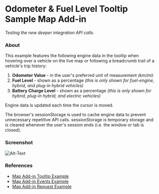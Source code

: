 # Odometer & Fuel Level Tooltip Sample Map Add-in

_Testing the new deeper integration API calls._

### About

This example features the following engine data in the tooltip when hovering over a vehicle on the live map or following a breadcrumb trail of a vehicle's trip history:

1) **Odometer Value** - in the user's preferred unit of measurement _(km/mi)_
2) **Fuel Level** - shown as a percentage _(this is only shown for fuel-engine, hybrid, and plug-in hybrid vehicles)_
3) **Battery Charge Level** - shown as a percentage _(this is only shown for hybrid, plug-in hybrid, and electric vehicles)_

Engine data is updated each time the cursor is moved.

The browser's sessionStorage is used to cache engine data to prevent unnecessary repetitive API calls. sessionStorage is temporary storage and is cleared whenever the user's session ends (i.e. the window or tab is closed).

### Screenshot

![Alt-Text](/uploads/67e29c1c4e80b25c203b77c5ba4b13fa/image.png)

### References
- [Map Add-in Tooltip Example][tooltip]
- [Map Add-in Events Example][events]
- [Map Add-in Request Example][request]

[tooltip]: https://git.geotab.com/map-add-ins/simple-map-add-ins/tree/master/tooltip
[events]: https://git.geotab.com/map-add-ins/simple-map-add-ins/tree/master/events
[request]: https://git.geotab.com/map-add-ins/simple-map-add-ins/tree/master/request